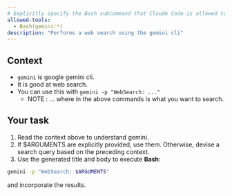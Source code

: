 ```yaml
---
# Explicitly specify the Bash subcommand that Claude Code is allowed to execute
allowed-tools:
  - Bash(gemini:*)
description: "Performs a web search using the gemini cli"
---
```


## Context
- `gemini` is google gemini cli.
- It is good at web search.
- You can use this with `gemini -p "WebSearch: ..."`
   - NOTE : ...  where in the above commands is what you want to search. 

## Your task
1. Read the context above to understand gemini.
2. If $ARGUMENTS are explicitly provided, use them. Otherwise, devise a search query based on the preceding context.
3. Use the generated title and body to execute **Bash**: 
```bash
gemini -p "WebSearch: $ARGUMENTS"
```
and incorporate the results.